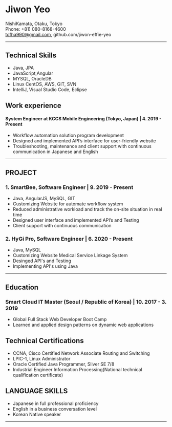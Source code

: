 # Jiwon Yeo

NishiKamata, Otaku, Tokyo  
Phone: +81) 080-8168-4600  
tofha990@gmail.com, github.com/jiwon-effie-yeo

---
## Technical Skills
* Java, JPA
* JavaScript,Angular
* MYSQL, OracleDB
* Linux CentOS, AWS, GIT, SVN
* IntelliJ, Visual Studio Code, Eclipse

## Work experience
#### System Engineer at KCCS Mobile Engineering (Tokyo, Japan)  | 4. 2019 - Present
* Workflow automation solution program development
* Designed and implemented API’s interface for user-friendly website
* Troubleshooting, maintenance and client support with continuous communication in Japanese and English

---
## PROJECT
### 1. SmartBee, Software Engineer  | 9. 2019 - Present
* Java, AngularJS, MySQL, GIT
* Customizing Website for automate workflow system
*	Reduced administrative workload and track the on-site situation in real time
*	Designed user interface and implemented API’s and Testing
*	Client support with continuous communication

### 2. HyGi Pro, Software Engineer  | 6. 2020 - Present
* Java, MySQL
* Customizing Website Medical Service Linkage System
* Desinged API's and Testing
* Implementing API's using Java

---
## Education
### Smart Cloud IT Master (Seoul / Republic of Korea)  | 10. 2017 - 3. 2019 
* Global Full Stack Web Developer Boot Camp
*	Learned and applied design patterns on dynamic web applications

## Technical Certifications
* CCNA, Cisco Certified Network Associate Routing and Switching
* LPIC-1, Linux Administrator
* Oracle Certified Java Programmer, Sliver SE 7/8
* Industrial Engineer Information Processing(National technical qualification certificate)

## LANGUAGE SKILLS
* Japanese in full professional proficiency
* English in a business conversation level
* Korean Native speaker


---
